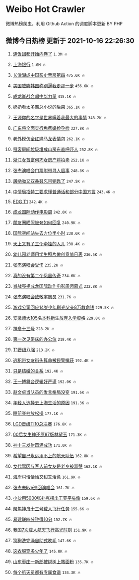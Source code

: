 # Weibo Hot Crawler 



微博热榜爬虫，利用 Github Action 的调度脚本更新 BY PHP 


## 微博今日热榜 更新于 2021-10-16 22:26:30 
1. [连饭团都开始内卷了](https://s.weibo.com/weibo?q=%23%E8%BF%9E%E9%A5%AD%E5%9B%A2%E9%83%BD%E5%BC%80%E5%A7%8B%E5%86%85%E5%8D%B7%E4%BA%86%23&Refer=top) `1.3M 🔥` 

1. [上海银行](https://s.weibo.com/weibo?q=%E4%B8%8A%E6%B5%B7%E9%93%B6%E8%A1%8C&Refer=top) `1.0M 🔥` 

1. [长津湖成中国影史票房第四](https://s.weibo.com/weibo?q=%23%E9%95%BF%E6%B4%A5%E6%B9%96%E6%88%90%E4%B8%AD%E5%9B%BD%E5%BD%B1%E5%8F%B2%E7%A5%A8%E6%88%BF%E7%AC%AC%E5%9B%9B%23&Refer=top) `475.6K 🔥` 

1. [美国威胁韩国称别逼我走那一步](https://s.weibo.com/weibo?q=%23%E7%BE%8E%E5%9B%BD%E5%A8%81%E8%83%81%E9%9F%A9%E5%9B%BD%E7%A7%B0%E5%88%AB%E9%80%BC%E6%88%91%E8%B5%B0%E9%82%A3%E4%B8%80%E6%AD%A5%23&Refer=top) `456.6K 🔥` 

1. [成龙肖战合唱中华力量](https://s.weibo.com/weibo?q=%23%E6%88%90%E9%BE%99%E8%82%96%E6%88%98%E5%90%88%E5%94%B1%E4%B8%AD%E5%8D%8E%E5%8A%9B%E9%87%8F%23&Refer=top) `415.1K 🔥` 

1. [奶奶看太多霸总小说的后果](https://s.weibo.com/weibo?q=%23%E5%A5%B6%E5%A5%B6%E7%9C%8B%E5%A4%AA%E5%A4%9A%E9%9C%B8%E6%80%BB%E5%B0%8F%E8%AF%B4%E7%9A%84%E5%90%8E%E6%9E%9C%23&Refer=top) `365.1K 🔥` 

1. [王源你的名字是世界瞒着我最大的事情](https://s.weibo.com/weibo?q=%23%E7%8E%8B%E6%BA%90%E4%BD%A0%E7%9A%84%E5%90%8D%E5%AD%97%E6%98%AF%E4%B8%96%E7%95%8C%E7%9E%92%E7%9D%80%E6%88%91%E6%9C%80%E5%A4%A7%E7%9A%84%E4%BA%8B%E6%83%85%23&Refer=top) `348.2K 🔥` 

1. [广东将全面实行免费婚检孕检](https://s.weibo.com/weibo?q=%23%E5%B9%BF%E4%B8%9C%E5%B0%86%E5%85%A8%E9%9D%A2%E5%AE%9E%E8%A1%8C%E5%85%8D%E8%B4%B9%E5%A9%9A%E6%A3%80%E5%AD%95%E6%A3%80%23&Refer=top) `327.8K 🔥` 

1. [老外模仿全红婵马龙表情包](https://s.weibo.com/weibo?q=%23%E8%80%81%E5%A4%96%E6%A8%A1%E4%BB%BF%E5%85%A8%E7%BA%A2%E5%A9%B5%E9%A9%AC%E9%BE%99%E8%A1%A8%E6%83%85%E5%8C%85%23&Refer=top) `262.1K 🔥` 

1. [租客房间垃圾堆成山房东直呼吓人](https://s.weibo.com/weibo?q=%23%E7%A7%9F%E5%AE%A2%E6%88%BF%E9%97%B4%E5%9E%83%E5%9C%BE%E5%A0%86%E6%88%90%E5%B1%B1%E6%88%BF%E4%B8%9C%E7%9B%B4%E5%91%BC%E5%90%93%E4%BA%BA%23&Refer=top) `252.8K 🔥` 

1. [浙江女首富何巧女房产将拍卖](https://s.weibo.com/weibo?q=%23%E6%B5%99%E6%B1%9F%E5%A5%B3%E9%A6%96%E5%AF%8C%E4%BD%95%E5%B7%A7%E5%A5%B3%E6%88%BF%E4%BA%A7%E5%B0%86%E6%8B%8D%E5%8D%96%23&Refer=top) `252.1K 🔥` 

1. [张杰演唱会门票附带寻人启事](https://s.weibo.com/weibo?q=%23%E5%BC%A0%E6%9D%B0%E6%BC%94%E5%94%B1%E4%BC%9A%E9%97%A8%E7%A5%A8%E9%99%84%E5%B8%A6%E5%AF%BB%E4%BA%BA%E5%90%AF%E4%BA%8B%23&Refer=top) `248.8K 🔥` 

1. [屠呦呦又双叒叕忘带钥匙了](https://s.weibo.com/weibo?q=%23%E5%B1%A0%E5%91%A6%E5%91%A6%E5%8F%88%E5%8F%8C%E5%8F%92%E5%8F%95%E5%BF%98%E5%B8%A6%E9%92%A5%E5%8C%99%E4%BA%86%23&Refer=top) `247.5K 🔥` 

1. [中情局招特工要求懂普通话和部分中国方言](https://s.weibo.com/weibo?q=%23%E4%B8%AD%E6%83%85%E5%B1%80%E6%8B%9B%E7%89%B9%E5%B7%A5%E8%A6%81%E6%B1%82%E6%87%82%E6%99%AE%E9%80%9A%E8%AF%9D%E5%92%8C%E9%83%A8%E5%88%86%E4%B8%AD%E5%9B%BD%E6%96%B9%E8%A8%80%23&Refer=top) `243.4K 🔥` 

1. [EDG T1](https://s.weibo.com/weibo?q=%23EDG%20T1%23&Refer=top) `242.4K 🔥` 

1. [成龙国际动作电影周](https://s.weibo.com/weibo?q=%23%E6%88%90%E9%BE%99%E5%9B%BD%E9%99%85%E5%8A%A8%E4%BD%9C%E7%94%B5%E5%BD%B1%E5%91%A8%23&Refer=top) `242.0K 🔥` 

1. [朋友圈晒照被夸如何回复](https://s.weibo.com/weibo?q=%23%E6%9C%8B%E5%8F%8B%E5%9C%88%E6%99%92%E7%85%A7%E8%A2%AB%E5%A4%B8%E5%A6%82%E4%BD%95%E5%9B%9E%E5%A4%8D%23&Refer=top) `240.9K 🔥` 

1. [国际空间站失去方位半小时](https://s.weibo.com/weibo?q=%23%E5%9B%BD%E9%99%85%E7%A9%BA%E9%97%B4%E7%AB%99%E5%A4%B1%E5%8E%BB%E6%96%B9%E4%BD%8D%E5%8D%8A%E5%B0%8F%E6%97%B6%23&Refer=top) `238.6K 🔥` 

1. [天上又有了三个牵挂的人儿](https://s.weibo.com/weibo?q=%23%E5%A4%A9%E4%B8%8A%E5%8F%88%E6%9C%89%E4%BA%86%E4%B8%89%E4%B8%AA%E7%89%B5%E6%8C%82%E7%9A%84%E4%BA%BA%E5%84%BF%23&Refer=top) `238.4K 🔥` 

1. [幼儿园老师用学生照片做创意值日表](https://s.weibo.com/weibo?q=%23%E5%B9%BC%E5%84%BF%E5%9B%AD%E8%80%81%E5%B8%88%E7%94%A8%E5%AD%A6%E7%94%9F%E7%85%A7%E7%89%87%E5%81%9A%E5%88%9B%E6%84%8F%E5%80%BC%E6%97%A5%E8%A1%A8%23&Refer=top) `236.5K 🔥` 

1. [张杰演唱会受伤](https://s.weibo.com/weibo?q=%23%E5%BC%A0%E6%9D%B0%E6%BC%94%E5%94%B1%E4%BC%9A%E5%8F%97%E4%BC%A4%23&Refer=top) `235.2K 🔥` 

1. [真的没有第二个凤凰传奇](https://s.weibo.com/weibo?q=%23%E7%9C%9F%E7%9A%84%E6%B2%A1%E6%9C%89%E7%AC%AC%E4%BA%8C%E4%B8%AA%E5%87%A4%E5%87%B0%E4%BC%A0%E5%A5%87%23&Refer=top) `234.6K 🔥` 

1. [肖战亮相成龙国际动作电影周闭幕式](https://s.weibo.com/weibo?q=%23%E8%82%96%E6%88%98%E4%BA%AE%E7%9B%B8%E6%88%90%E9%BE%99%E5%9B%BD%E9%99%85%E5%8A%A8%E4%BD%9C%E7%94%B5%E5%BD%B1%E5%91%A8%E9%97%AD%E5%B9%95%E5%BC%8F%23&Refer=top) `232.8K 🔥` 

1. [张杰演唱会致敬宇航员](https://s.weibo.com/weibo?q=%23%E5%BC%A0%E6%9D%B0%E6%BC%94%E5%94%B1%E4%BC%9A%E8%87%B4%E6%95%AC%E5%AE%87%E8%88%AA%E5%91%98%23&Refer=top) `231.7K 🔥` 

1. [游戏公司回应14岁少年刷光父亲8万救命钱](https://s.weibo.com/weibo?q=%23%E6%B8%B8%E6%88%8F%E5%85%AC%E5%8F%B8%E5%9B%9E%E5%BA%9414%E5%B2%81%E5%B0%91%E5%B9%B4%E5%88%B7%E5%85%89%E7%88%B6%E4%BA%B28%E4%B8%87%E6%95%91%E5%91%BD%E9%92%B1%23&Refer=top) `229.5K 🔥` 

1. [安徽师大105名本科新生放弃入学资格](https://s.weibo.com/weibo?q=%23%E5%AE%89%E5%BE%BD%E5%B8%88%E5%A4%A7105%E5%90%8D%E6%9C%AC%E7%A7%91%E6%96%B0%E7%94%9F%E6%94%BE%E5%BC%83%E5%85%A5%E5%AD%A6%E8%B5%84%E6%A0%BC%23&Refer=top) `229.0K 🔥` 

1. [神舟十三号](https://s.weibo.com/weibo?q=%23%E7%A5%9E%E8%88%9F%E5%8D%81%E4%B8%89%E5%8F%B7%23&Refer=top) `228.2K 🔥` 

1. [第一次见带床的办公位](https://s.weibo.com/weibo?q=%23%E7%AC%AC%E4%B8%80%E6%AC%A1%E8%A7%81%E5%B8%A6%E5%BA%8A%E7%9A%84%E5%8A%9E%E5%85%AC%E4%BD%8D%23&Refer=top) `218.4K 🔥` 

1. [T1晋级八强](https://s.weibo.com/weibo?q=%23T1%E6%99%8B%E7%BA%A7%E5%85%AB%E5%BC%BA%23&Refer=top) `213.2K 🔥` 

1. [逃犯带女友街头算命被民警擒获](https://s.weibo.com/weibo?q=%23%E9%80%83%E7%8A%AF%E5%B8%A6%E5%A5%B3%E5%8F%8B%E8%A1%97%E5%A4%B4%E7%AE%97%E5%91%BD%E8%A2%AB%E6%B0%91%E8%AD%A6%E6%93%92%E8%8E%B7%23&Refer=top) `192.4K 🔥` 

1. [只是结婚的关系](https://s.weibo.com/weibo?q=%E5%8F%AA%E6%98%AF%E7%BB%93%E5%A9%9A%E7%9A%84%E5%85%B3%E7%B3%BB&Refer=top) `192.4K 🔥` 

1. [王一博舞台逻辑好严谨](https://s.weibo.com/weibo?q=%23%E7%8E%8B%E4%B8%80%E5%8D%9A%E8%88%9E%E5%8F%B0%E9%80%BB%E8%BE%91%E5%A5%BD%E4%B8%A5%E8%B0%A8%23&Refer=top) `192.0K 🔥` 

1. [赵文卓当队员的发言格局没变](https://s.weibo.com/weibo?q=%23%E8%B5%B5%E6%96%87%E5%8D%93%E5%BD%93%E9%98%9F%E5%91%98%E7%9A%84%E5%8F%91%E8%A8%80%E6%A0%BC%E5%B1%80%E6%B2%A1%E5%8F%98%23&Refer=top) `191.6K 🔥` 

1. [年轻人选择去上海生活的原因](https://s.weibo.com/weibo?q=%23%E5%B9%B4%E8%BD%BB%E4%BA%BA%E9%80%89%E6%8B%A9%E5%8E%BB%E4%B8%8A%E6%B5%B7%E7%94%9F%E6%B4%BB%E7%9A%84%E5%8E%9F%E5%9B%A0%23&Refer=top) `191.3K 🔥` 

1. [睡前脊柱放松操](https://s.weibo.com/weibo?q=%23%E7%9D%A1%E5%89%8D%E8%84%8A%E6%9F%B1%E6%94%BE%E6%9D%BE%E6%93%8D%23&Refer=top) `177.1K 🔥` 

1. [LGD晋级TI10总决赛](https://s.weibo.com/weibo?q=LGD%E6%99%8B%E7%BA%A7TI10%E6%80%BB%E5%86%B3%E8%B5%9B&Refer=top) `176.8K 🔥` 

1. [00后女生神还原87版林黛玉](https://s.weibo.com/weibo?q=%2300%E5%90%8E%E5%A5%B3%E7%94%9F%E7%A5%9E%E8%BF%98%E5%8E%9F87%E7%89%88%E6%9E%97%E9%BB%9B%E7%8E%89%23&Refer=top) `171.3K 🔥` 

1. [神十三发射圆满成功](https://s.weibo.com/weibo?q=%23%E7%A5%9E%E5%8D%81%E4%B8%89%E5%8F%91%E5%B0%84%E5%9C%86%E6%BB%A1%E6%88%90%E5%8A%9F%23&Refer=top) `171.0K 🔥` 

1. [希望自己永远用不上的航天队伍](https://s.weibo.com/weibo?q=%23%E5%B8%8C%E6%9C%9B%E8%87%AA%E5%B7%B1%E6%B0%B8%E8%BF%9C%E7%94%A8%E4%B8%8D%E4%B8%8A%E7%9A%84%E8%88%AA%E5%A4%A9%E9%98%9F%E4%BC%8D%23&Refer=top) `162.8K 🔥` 

1. [女代驾因与客人前女友是老乡被骂哭](https://s.weibo.com/weibo?q=%23%E5%A5%B3%E4%BB%A3%E9%A9%BE%E5%9B%A0%E4%B8%8E%E5%AE%A2%E4%BA%BA%E5%89%8D%E5%A5%B3%E5%8F%8B%E6%98%AF%E8%80%81%E4%B9%A1%E8%A2%AB%E9%AA%82%E5%93%AD%23&Refer=top) `162.1K 🔥` 

1. [海岸村恰恰恰又甜又治愈](https://s.weibo.com/weibo?q=%23%E6%B5%B7%E5%B2%B8%E6%9D%91%E6%81%B0%E6%81%B0%E6%81%B0%E5%8F%88%E7%94%9C%E5%8F%88%E6%B2%BB%E6%84%88%23&Refer=top) `161.9K 🔥` 

1. [张杰未live巡回演唱会](https://s.weibo.com/weibo?q=%23%E5%BC%A0%E6%9D%B0%E6%9C%AAlive%E5%B7%A1%E5%9B%9E%E6%BC%94%E5%94%B1%E4%BC%9A%23&Refer=top) `161.7K 🔥` 

1. [小伙用5000张扑克摆出王亚平头像](https://s.weibo.com/weibo?q=%23%E5%B0%8F%E4%BC%99%E7%94%A85000%E5%BC%A0%E6%89%91%E5%85%8B%E6%91%86%E5%87%BA%E7%8E%8B%E4%BA%9A%E5%B9%B3%E5%A4%B4%E5%83%8F%23&Refer=top) `159.6K 🔥` 

1. [聚焦神舟十三号载人飞行任务](https://s.weibo.com/weibo?q=%23%E8%81%9A%E7%84%A6%E7%A5%9E%E8%88%9F%E5%8D%81%E4%B8%89%E5%8F%B7%E8%BD%BD%E4%BA%BA%E9%A3%9E%E8%A1%8C%E4%BB%BB%E5%8A%A1%23&Refer=top) `155.6K 🔥` 

1. [易建联四分钟得10分](https://s.weibo.com/weibo?q=%23%E6%98%93%E5%BB%BA%E8%81%94%E5%9B%9B%E5%88%86%E9%92%9F%E5%BE%9710%E5%88%86%23&Refer=top) `152.7K 🔥` 

1. [我国7次载人航天飞行高光时刻](https://s.weibo.com/weibo?q=%23%E6%88%91%E5%9B%BD7%E6%AC%A1%E8%BD%BD%E4%BA%BA%E8%88%AA%E5%A4%A9%E9%A3%9E%E8%A1%8C%E9%AB%98%E5%85%89%E6%97%B6%E5%88%BB%23&Refer=top) `151.9K 🔥` 

1. [狗狗洗完澡自助式吹毛](https://s.weibo.com/weibo?q=%23%E7%8B%97%E7%8B%97%E6%B4%97%E5%AE%8C%E6%BE%A1%E8%87%AA%E5%8A%A9%E5%BC%8F%E5%90%B9%E6%AF%9B%23&Refer=top) `147.6K 🔥` 

1. [这衣服穿多少年了](https://s.weibo.com/weibo?q=%23%E8%BF%99%E8%A1%A3%E6%9C%8D%E7%A9%BF%E5%A4%9A%E5%B0%91%E5%B9%B4%E4%BA%86%23&Refer=top) `145.0K 🔥` 

1. [山东枣庄一新郎被绑树上撒面粉](https://s.weibo.com/weibo?q=%23%E5%B1%B1%E4%B8%9C%E6%9E%A3%E5%BA%84%E4%B8%80%E6%96%B0%E9%83%8E%E8%A2%AB%E7%BB%91%E6%A0%91%E4%B8%8A%E6%92%92%E9%9D%A2%E7%B2%89%23&Refer=top) `135.7K 🔥` 

1. [每个航天员都有专属食谱](https://s.weibo.com/weibo?q=%23%E6%AF%8F%E4%B8%AA%E8%88%AA%E5%A4%A9%E5%91%98%E9%83%BD%E6%9C%89%E4%B8%93%E5%B1%9E%E9%A3%9F%E8%B0%B1%23&Refer=top) `134.3K 🔥` 

